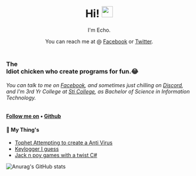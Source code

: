<h1 align='center'> Hi! <img src="https://raw.githubusercontent.com/MartinHeinz/MartinHeinz/master/wave.gif" width="30px"></h1>
<p align='center'>
I'm Echo. 
</p>

<p align='center'>You can reach me at @  <a href="https://www.facebook.com/echo.estares/">Facebook</a> or <a href="https://twitter.com/jerichoybanez36">Twitter</a>.</p>
  <!-- Hi there! Feel free to make this your own but don't use my data. Attributions are welcomed --> 
<h3><br>The<br>Idiot chicken who create programs for fun.😂</h3>
<h6>You can talk to me on <a href="https://www.facebook.com/echo.estares/">Facebook</a>, and sometimes just chilling on <a href="https://discord.gg/nDTR57Sy">Discord</a>, and I'm 3rd Yr College at <a href="https://www.facebook.com/sjdelmonte.sti.edu">Sti College</a>, as Bachelor of Science in Information Technology.
  
</h6>

<h4> <a href="">Follow me on</a> • <a href="https://github.com/jfouryeah12">Github</a></h4>

<h4>📕 My Thing's</h4>

<!-- Things-POST-LIST:START -->
- [Tophet Attempting to create a Anti Virus](https://github.com/jfouryeah12/Tophet)
- [Keylogger I guess ](https://github.com/jfouryeah12/Keylogger)
- [Jack n poy games with a twist C#](https://github.com/kean25/Jackpot-n-Poy)
<!-- Things-POST-LIST:END -->

![Anurag's GitHub stats](https://github-readme-stats.vercel.app/api?username=jfouryeah12&show_icons=true&theme=radical)







